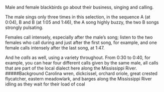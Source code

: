 Male and female blackbirds go about their business, singing and calling. 

The male sings only three times in this selection, in the sequence A (at 0:04), B and B (at 1:05 and 1:46), the A song highly buzzy, the two B songs strongly pulsating. 

Females call intensely, especially after the male’s song; listen to the two females who call during and just after the first song, for example, and one female calls intensely after the last song, at 1:47.

And he _calls_ as well, using a variety throughout. From 0:30 to 0:40, for example, you can hear four different calls given by the same male, all calls that are part of the local dialect here along the Mississippi River.
#####Background
Carolina wren, dickcissel, orchard oriole, great crested flycatcher, eastern meadowlark, and barges along the Mississippi River idling as they wait for their load of coal 
